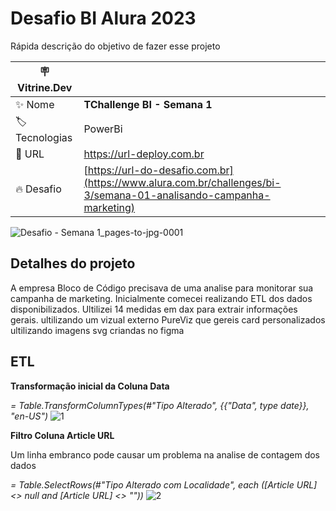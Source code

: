 # Desafio BI Alura 2023

Rápida descrição do objetivo de fazer esse projeto

| :placard: Vitrine.Dev |     |
| -------------  | --- |
| :sparkles: Nome        | **TChallenge BI - Semana 1**
| :label: Tecnologias | PowerBi
| :rocket: URL         | https://url-deploy.com.br
| :fire: Desafio     | [https://url-do-desafio.com.br](https://www.alura.com.br/challenges/bi-3/semana-01-analisando-campanha-marketing)

<!-- Inserir imagem com a #vitrinedev ao final do link -->
![Desafio - Semana 1_pages-to-jpg-0001](https://github.com/Jneliorr/Challenge-BI---Semana-1/assets/134644706/3863b57e-587d-4dc2-b4f2-fe7b363eb0ef#vitrinedev)



## Detalhes do projeto

A empresa Bloco de Código precisava de uma analise para monitorar sua campanha de marketing.
Inicialmente comecei realizando ETL dos dados disponibilizados.
Ultilizei 14 medidas em dax para extrair informações gerais.
ultilizando um vizual externo PureViz que gereis card personalizados ultilizando imagens svg criandas no figma

## ETL

**Transformação inicial da Coluna Data**

_= Table.TransformColumnTypes(#"Tipo Alterado", {{"Data", type date}}, "en-US")_
![1](https://github.com/Jneliorr/Challenge-BI---Semana-1/assets/134644706/7525a10e-f732-4ec0-a3f5-ced88c681656)



**Filtro Coluna Article URL**

Um linha embranco pode causar um problema na analise de contagem dos dados

_= Table.SelectRows(#"Tipo Alterado com Localidade", each ([Article URL] <> null and [Article URL] <> ""))_
![2](https://github.com/Jneliorr/Challenge-BI---Semana-1/assets/134644706/222712ce-5a52-4975-9e7a-484a5fb8053e)

